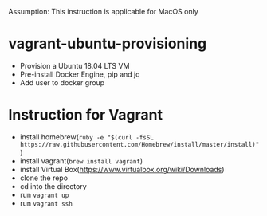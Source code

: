 Assumption: This instruction is applicable for MacOS only
# vagrant-ubuntu-provisioning
- Provision a Ubuntu 18.04 LTS VM 
- Pre-install Docker Engine, pip and jq
- Add user to docker group

# Instruction for Vagrant 

- install homebrew(`ruby -e "$(curl -fsSL https://raw.githubusercontent.com/Homebrew/install/master/install)"`)
- install vagrant(`brew install vagrant`)
- install Virtual Box(https://www.virtualbox.org/wiki/Downloads)
- clone the repo
- cd into the directory
- run `vagrant up` 
- run `vagrant ssh`
